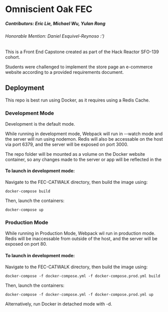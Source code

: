 # Omniscient Oak FEC
##### Contributors: Eric Lie, Michael Wu, Yulan Rong
###### Honorable Mention: Daniel Esquivel-Reynoso :')
This is a Front End Capstone created as part of the Hack Reactor SFO-139 cohort.

Students were challenged to implement the store page an e-commerce website according to a provided requirements document.

## Deployment
This repo is best run using Docker, as it requires using a Redis Cache.

### Development Mode
Development is the default mode.

While running in development mode, Webpack will run in --watch mode and the server will run using nodemon. Redis will also be accessable on the host via port 6379, and the server will be exposed on port 3000.

The repo folder will be mounted as a volume on the Docker website container, so any changes made to the server or app will be reflected in the

#### To launch in development mode:

Navigate to the FEC-CATWALK directory, then build the image using:
```
docker-compose build
```
Then, launch the containers:
```
docker-compose up
```

### Production Mode
While running in Production Mode, Webpack wil run in production mode. Redis will be inaccessable from outside of the host, and the server will be exposed on port 80.


#### To launch in development mode:

Navigate to the FEC-CATWALK directory, then build the image using:
```
docker-compose -f docker-compose.yml -f docker-compose.prod.yml build
```
Then, launch the containers:
```
docker-compose -f docker-compose.yml -f docker-compose.prod.yml up
```
Alternatively, run Docker in detached mode with -d.
